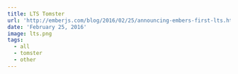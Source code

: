 ```yaml
---
title: LTS Tomster
url: 'http://emberjs.com/blog/2016/02/25/announcing-embers-first-lts.html'
date: 'February 25, 2016'
image: lts.png
tags:
  - all
  - tomster
  - other
---
```

